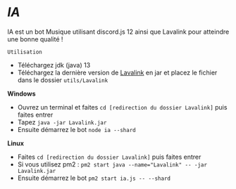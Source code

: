 # **_IA_**

IA est un bot Musique utilisant discord.js 12 ainsi que Lavalink pour atteindre une bonne 
qualité !

```
Utilisation
```

* Téléchargez jdk (java) 13
* Téléchargez la dernière version de [Lavalink](https://github.com/Frederikam/Lavalink/releases) en jar et placez le fichier dans le dossier `utils/Lavalink`

**Windows** 
* Ouvrez un terminal et faites `cd [redirection du dossier Lavalink]` puis faites entrer
* Tapez `java -jar Lavalink.jar`
* Ensuite démarrez le bot `node ia --shard` 

**Linux** 
* Faites `cd [redirection du dossier Lavalink]` puis faites entrer
* Si vous utilisez pm2 : `pm2 start java --name="Lavalink" -- -jar Lavalink.jar`
* Ensuite démarrez le bot `pm2 start ia.js -- --shard`
